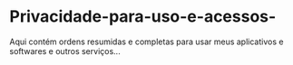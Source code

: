 # Privacidade-para-uso-e-acessos-
Aqui contém ordens resumidas e completas para usar meus aplicativos e softwares e outros serviços...
